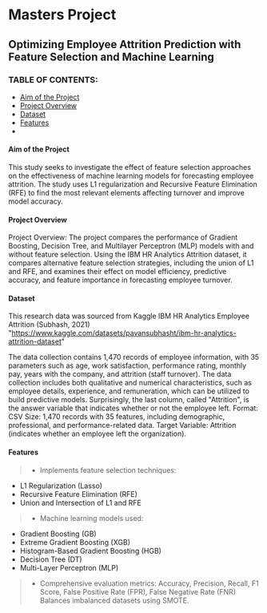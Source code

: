 # Masters Project <a name="mastersproject"></a> 
## Optimizing Employee Attrition Prediction with Feature Selection and Machine Learning

### TABLE OF CONTENTS:
- [Aim of the Project](#aim-of-the-project)
- [Project Overview](#project-overview)
- [Dataset](#dataset)
- [Features](#features)
- 
#### Aim of the Project <a name="aim-of-the-project"></a>
This study seeks to investigate the effect of feature selection approaches on the effectiveness of machine learning models for forecasting employee attrition. The study uses L1 regularization and Recursive Feature Elimination (RFE) to find the most relevant elements affecting turnover and improve model accuracy.

#### Project Overview <a name="project-overview"></a>
Project Overview: The project compares the performance of Gradient Boosting, Decision Tree, and Multilayer Perceptron (MLP) models with and without feature selection. Using the IBM HR Analytics Attrition dataset, it compares alternative feature selection strategies, including the union of L1 and RFE, and examines their effect on model efficiency, predictive accuracy, and feature importance in forecasting employee turnover.

#### Dataset <a name="dataset"></a>
This research data was sourced from Kaggle IBM HR Analytics Employee Attrition (Subhash, 2021)
"https://www.kaggle.com/datasets/pavansubhasht/ibm-hr-analytics-attrition-dataset"

The data collection contains 1,470 records of employee information, with 35 parameters such as age, work satisfaction, performance rating, monthly pay, years with the company, and attrition (staff turnover). The data collection includes both qualitative and numerical characteristics, such as employee details, experience, and remuneration, which can be utilized to build predictive models. Surprisingly, the last column, called "Attrition", is the answer variable that indicates whether or not the employee left. 
Format: CSV
Size: 1,470 records with 35 features, including demographic, professional, and performance-related data.
Target Variable: Attrition (indicates whether an employee left the organization).

#### Features <a name="features"></a>
>* Implements feature selection techniques:
- L1 Regularization (Lasso)
- Recursive Feature Elimination (RFE)
- Union and Intersection of L1 and RFE
>* Machine learning models used:
- Gradient Boosting (GB)
- Extreme Gradient Boosting (XGB)
- Histogram-Based Gradient Boosting (HGB)
- Decision Tree (DT)
- Multi-Layer Perceptron (MLP)
>* Comprehensive evaluation metrics:
Accuracy, Precision, Recall, F1 Score, False Positive Rate (FPR), False Negative Rate (FNR)
Balances imbalanced datasets using SMOTE.
